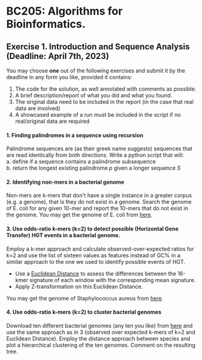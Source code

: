 # BC205: Algorithms for Bioinformatics.

## Exercise 1. Introduction and Sequence Analysis (Deadline: April 7th, 2023)

You may choose **one** out of the following exercises and submit it by the deadline in any form you like, provided it contains:
1. The code for the solution, as well annotated with comments as possible.
2. A brief description/report of what you did and what you found.
3. The original data need to be included in the report (in the case that real data are involved)
4. A showcased example of a run must be included in the script if no real/original data are required

#### 1. Finding palindromes in a sequence using recursion
Palindrome sequences are (as their greek name suggests) sequences that are read identically from both directions.
Write a python script that will:  
a. define if a sequence contains a palindrome subsequence  
b. return the longest existing palindrome _p_ given a longer sequence _S_ 

#### 2. Identifying non-mers in a bacterial genome
Non-mers are k-mers that don't have a single instance in a greater corpus (e.g. a genome), that is they do not exist in a genome. 
Search the genome of E. coli for any given 10-mer and report the 10-mers that do not exist in the genome.
You may get the genome of E. coli from [here](files/ecoli.fa). 


#### 3. Use odds-ratio k-mers (k=2) to detect possible (Horizontal Gene Transfer) HGT events in a bacterial genome.
Employ a k-mer approach and calculate observed-over-expected ratios for k=2 and use the list of sixteen values as features instead of GC% in a similar approach to the one we used to identify possible events of HGT.
* Use a [Euclidean Distance](https://en.wikipedia.org/wiki/Euclidean_distance) to assess the differences between the 16-kmer signature of each window with the corresponding mean signature.
* Apply Z-transformation on this Euclidean Distance.

You may get the genome of Staphylococcus aureus from [here](files/Staaur.fa). 

#### 4. Use odds-ratio k-mers (k=2) to cluster bacterial genomes
Download ten different bacterial genomes (any ten you like) from [here](http://bacteria.ensembl.org/index.html) and use the same approach as in 3 (observed over expected k-mers of k=2 and Euclidean Distance).
Employ the distance approach between species and plot a hierarchical clustering of the ten genomes. Comment on the resulting tree.
